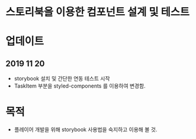 # 스토리북을 이용한 컴포넌트 설계 및 테스트 



# 업데이트 
## 2019 11 20 
* storybook 설치 및 간단한 연동 테스트 시작 
* TaskItem 부분을 styled-components 를 이용하여 변경함.


# 목적
* 플레이어 개발을 위해 storybook 사용법을 숙지하고 이용해 볼 것. 

